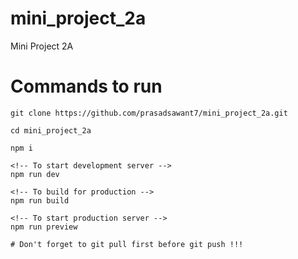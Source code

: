 # mini_project_2a
Mini Project 2A

# Commands to run
```
git clone https://github.com/prasadsawant7/mini_project_2a.git

cd mini_project_2a

npm i

<!-- To start development server -->
npm run dev

<!-- To build for production -->
npm run build

<!-- To start production server -->
npm run preview

# Don't forget to git pull first before git push !!!
```